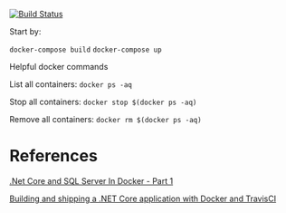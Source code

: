 [![Build Status](https://travis-ci.org/elduderino87/dotnetcore-docker.svg?branch=master)](https://travis-ci.org/elduderino87/dotnetcore-docker)

Start by:

`docker-compose build`
`docker-compose up`

Helpful docker commands

List all containers: `docker ps -aq`

Stop all containers: `docker stop $(docker ps -aq)`

Remove all containers: `docker rm $(docker ps -aq)`

# References
[.Net Core and SQL Server In Docker - Part 1]

[Building and shipping a .NET Core application with Docker and TravisCI]


[.Net Core and SQL Server In Docker - Part 1]: <http://blog.kontena.io/dot-net-core-and-sql-server-in-docker/>

[Building and shipping a .NET Core application with Docker and TravisCI]: <https://dusted.codes/building-and-shipping-a-dotnet-core-application-with-docker-and-travisci>